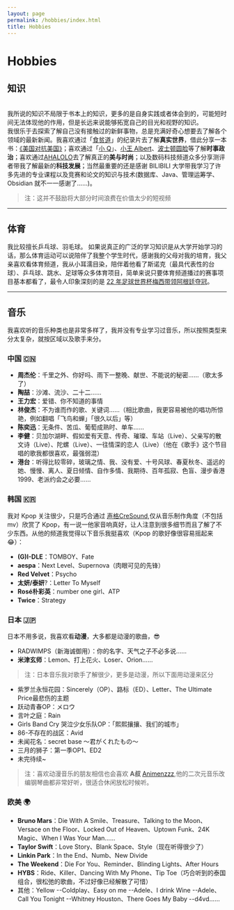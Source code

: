 ```yaml
---
layout: page
permalink: /hobbies/index.html
title: Hobbies
---
```


# Hobbies

## 知识
<br>我所说的知识不局限于书本上的知识，更多的是自身实践或者体会到的，可能短时间无法体现他的作用，但是长远来说能够拓宽自己的目光和视野的知识。
<br>我很乐于去探索了解自己没有接触过的新鲜事物，总是充满好奇心想要去了解各个领域的最新新闻。我喜欢通过「[食贫道](https://space.bilibili.com/39627524/?spm_id_from=333.999.0.0)」的纪录片去了解**真实世界**，借此分享一本书：[《美国对抗美国》](https://liushooter.github.io/UsaVsUsa/)；喜欢通过「[小 Q](https://space.bilibili.com/546189/?spm_id_from=333.999.0.0)」、[小王 Albert]()、[波士顿圆脸]()等了解**时事政治**；喜欢通过[AHALOLO](https://space.bilibili.com/353368172?spm_id_from=333.337.0.0)去了解真正的**美与时尚**；以及数码科技频道众多分享测评者带我了解最新的**科技发展**；当然最重要的还是感谢 BILIBILI 大学带我学习了许多先进的专业课程以及竞赛和论文的知识与技术(数据库、Java、管理运筹学、Obsidian 就不一一感谢了……)。

>注：这并不鼓励将大部分时间浪费在价值太少的短视频

---
## 体育
我比较擅长乒乓球、羽毛球。
如果说真正的广泛的学习知识是从大学开始学习的话，那么体育运动可以说陪伴了我整个学生时代，感谢我的父母对我的培育，我父亲喜欢看体育频道，我从小耳濡目染，陪伴着他看了斯诺克（最具代表性的台球）、乒乓球、跳水、足球等众多体育项目，简单来说只要体育频道播过的赛事项目基本都看了，最令人印象深刻的是 [22 年足球世界杯梅西带领阿根廷夺冠](Messi.md)。

---
## 音乐

我喜欢听的音乐种类也是非常多样了，我并没有专业学习过音乐，所以按照类型来分太复杂，就按区域以及歌手来分。

### **中国 🇨🇳**
- **周杰伦**：千里之外、你好吗、雨下一整晚、献世、不能说的秘密……（歌太多了）
- **陶喆**：沙滩、流沙、二十二……
- **王力宏**：爱错、你不知道的事情
- **林俊杰**：不为谁而作的歌、关键词……（相比歌曲，我更容易被他的唱功所惊艳，例如翻唱「飞鸟和蝉」「很久以后」等）
- **陈奕迅**：无条件、苦瓜、葡萄成熟时、单车……
- **李健**：贝加尔湖畔、假如爱有天意、传奇、璀璨、车站（Live）、父亲写的散文诗（Live）、陀螺（Live）、一往情深的恋人（Live）（他在《歌手》这个节目唱的歌我都很喜欢，最强弱混）
- **港台**：听得比较零碎，玻璃之情、我、没有爱、十号风球、春夏秋冬、遥远的她、慢慢、离人、夏日倾情、自作多情、我期待、百年孤寂、色盲、漫步香港 1999、老派约会之必要……

### **韩国 🇰🇷**
我对 Kpop 关注很少，只是巧合通过 [声格CreSound](https://space.bilibili.com/3546744788879784?spm_id_from=333.337.0.0),仅从音乐制作角度（不包括 mv）欣赏了 Kpop，有一说一他家音响真好，让人注意到很多细节而且了解了不少东西。从他的频道我觉得以下音乐我挺喜欢（Kpop 的歌好像很容易摇起来😂）：
- **(G)I-DLE**：TOMBOY、Fate
- **aespa**：Next Level、Supernova（肉眼可见的先锋）
- **Red Velvet**：Psycho
- **太妍/泰妍**?：Letter To Myself
- **Rosé朴彩英**：number one girl、ATP
- **Twice**：Strategy

### **日本 🇯🇵**
日本不用多说，我喜欢看**动漫**，大多都是动漫的歌曲，😎
- RADWIMPS（新海诚御用）：你的名字、天气之子不必多说……
- **米津玄师**：Lemon、打上花火、Loser、Orion……

>注：日本音乐我对歌手了解很少，更多是动漫，所以下面用动漫来区分
- 紫罗兰永恒花园：Sincerely（OP）、路标（ED）、Letter、The Ultimate Price最悲伤的主题
- 跃动青春OP：メロウ
- 言叶之庭：Rain
- Girls Band Cry 哭泣少女乐队OP：「熙熙攘攘、我们的城市」
- 86-不存在的战区：Avid
- 未闻花名：secret base ～君がくれたもの～
- 三月的狮子：第一季OP1、ED2
- 未完待续~

> 注：喜欢动漫音乐的朋友相信也会喜欢 **A叔** [Animenzzz](https://space.bilibili.com/6075139),他的二次元音乐改编钢琴曲都非常好听，很适合休闲放松时候听。

### **欧美 🌍**
- **Bruno Mars**：Die With A Smile、Treasure、Talking to the Moon、Versace on the Floor、Locked Out of Heaven、Uptown Funk、24K Magic、When I Was Your Man……
- **Taylor Swift**：Love Story、Blank Space、Style（现在听得很少了）
- **Linkin Park**：In the End、Numb、New Divide
- **The Weekend**：Die For You、Reminder、Blinding Lights、After Hours
- **HYBS**：Ride、Killer、Dancing With My Phone、Tip Toe（巧合听到的泰国组合，很松弛的歌曲，不过好像已经解散了可惜）
- 其他：Yellow --Coldplay、Easy on me --Adele、I drink Wine --Adele、Call You Tonight --Whitney Houston、There Goes My Baby --d4vd……

<br>




